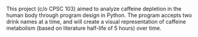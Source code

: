This project (c/o CPSC 103) aimed to analyze caffeine depletion in the human body through program design in Python. The program accepts two drink names at a time, and will create a visual representation of caffeine metabolism (based on literature half-life of 5 hours) over time.
